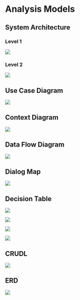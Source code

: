 # Analysis Models

## System Architecture
### Level 1
![](/static/Diagrams/SystemArchitectureLv1.png)
### Level 2
![](/static/Diagrams/SystemArchitectureLv2.png)

## Use Case Diagram

![](/static/Diagrams/UseCaseDiagram.png)

## Context Diagram

![](/static/Diagrams/Context_Diagram_V4.png)


## Data Flow Diagram

![](/static/Diagrams/DFDv2.png) 

## Dialog Map

![](/static/Diagrams/DialogMap.jpg)

## Decision Table

![](/static/Diagrams/LoginDT.png)

![](/static/Diagrams/updateIncidentDT.png)


![](/static/Diagrams/updateSMDT.png)


![](/static/Diagrams/incidentDT.png)

## CRUDL

 
![](/static/Diagrams/CRUDL.png)


## ERD

![](/static/Diagrams/ERD.png) 

